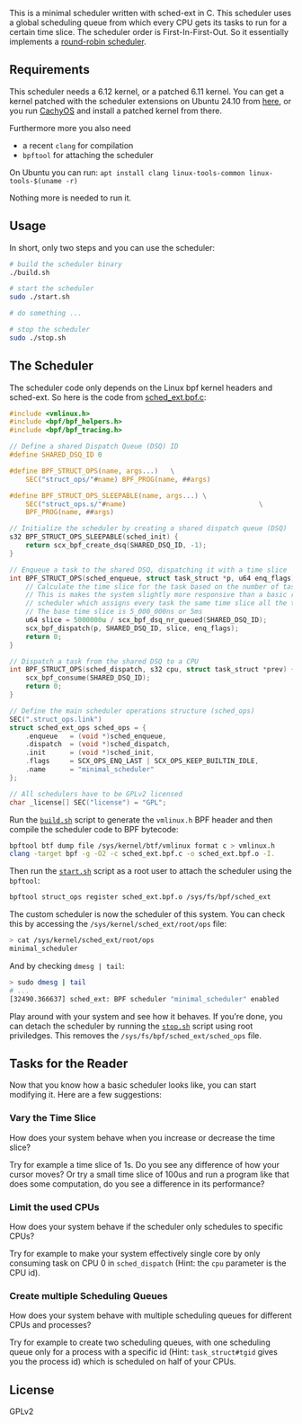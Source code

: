 This is a minimal scheduler written with sched-ext in C. This scheduler uses a global scheduling queue from which every CPU gets its tasks to run for a certain time slice. The scheduler order is First-In-First-Out. So it essentially implements a [round-robin scheduler](https://en.wikipedia.org/wiki/Round-robin_scheduling).

Requirements
------------
This scheduler needs a 6.12 kernel, or a patched 6.11 kernel.
You can get a kernel patched with the scheduler extensions on Ubuntu 24.10 from 
[here](https://launchpad.net/~arighi/+archive/ubuntu/sched-ext-unstable),
or you run [CachyOS](https://cachyos.org/) and install a patched kernel from there.

Furthermore more you also need
- a recent `clang` for compilation
- `bpftool` for attaching the scheduler 

On Ubuntu you can run: `apt install clang linux-tools-common linux-tools-$(uname -r)`

Nothing more is needed to run it.

Usage
-----

In short, only two steps and you can use the scheduler: 

```bash
# build the scheduler binary
./build.sh

# start the scheduler
sudo ./start.sh

# do something ...

# stop the scheduler
sudo ./stop.sh
```

The Scheduler
-------------

The scheduler code only depends on the Linux bpf kernel headers and sched-ext. So here is the code from [sched_ext.bpf.c](./sched_ext.bpf.c):

```c
#include <vmlinux.h>
#include <bpf/bpf_helpers.h>
#include <bpf/bpf_tracing.h>

// Define a shared Dispatch Queue (DSQ) ID
#define SHARED_DSQ_ID 0

#define BPF_STRUCT_OPS(name, args...)	\
    SEC("struct_ops/"#name)	BPF_PROG(name, ##args)

#define BPF_STRUCT_OPS_SLEEPABLE(name, args...)	\
    SEC("struct_ops.s/"#name)							      \
    BPF_PROG(name, ##args)

// Initialize the scheduler by creating a shared dispatch queue (DSQ)
s32 BPF_STRUCT_OPS_SLEEPABLE(sched_init) {
    return scx_bpf_create_dsq(SHARED_DSQ_ID, -1);
}

// Enqueue a task to the shared DSQ, dispatching it with a time slice
int BPF_STRUCT_OPS(sched_enqueue, struct task_struct *p, u64 enq_flags) {
    // Calculate the time slice for the task based on the number of tasks in the queue
    // This is makes the system slightly more responsive than a basic round-robin
    // scheduler which assigns every task the same time slice all the time
    // The base time slice is 5_000_000ns or 5ms
    u64 slice = 5000000u / scx_bpf_dsq_nr_queued(SHARED_DSQ_ID);
    scx_bpf_dispatch(p, SHARED_DSQ_ID, slice, enq_flags);
    return 0;
}

// Dispatch a task from the shared DSQ to a CPU
int BPF_STRUCT_OPS(sched_dispatch, s32 cpu, struct task_struct *prev) {
    scx_bpf_consume(SHARED_DSQ_ID);
    return 0;
}

// Define the main scheduler operations structure (sched_ops)
SEC(".struct_ops.link")
struct sched_ext_ops sched_ops = {
    .enqueue   = (void *)sched_enqueue,
    .dispatch  = (void *)sched_dispatch,
    .init      = (void *)sched_init,
    .flags     = SCX_OPS_ENQ_LAST | SCX_OPS_KEEP_BUILTIN_IDLE,
    .name      = "minimal_scheduler"
};

// All schedulers have to be GPLv2 licensed
char _license[] SEC("license") = "GPL";
```

Run the [`build.sh`](./build.sh) script to generate the `vmlinux.h` BPF header
and then compile the scheduler code to BPF bytecode:

```bash
bpftool btf dump file /sys/kernel/btf/vmlinux format c > vmlinux.h
clang -target bpf -g -O2 -c sched_ext.bpf.c -o sched_ext.bpf.o -I. 
```

Then run the [`start.sh`](./start.sh) script as a root user to attach the scheduler using the `bpftool`:
```bash
bpftool struct_ops register sched_ext.bpf.o /sys/fs/bpf/sched_ext
```

The custom scheduler is now the scheduler of this system. You can check this
by accessing the `/sys/kernel/sched_ext/root/ops` file:

```bash
> cat /sys/kernel/sched_ext/root/ops
minimal_scheduler
```

And by checking `dmesg | tail`:

```bash
> sudo dmesg | tail
# ...
[32490.366637] sched_ext: BPF scheduler "minimal_scheduler" enabled
```

Play around with your system and see how it behaves.
If you're done, you can detach the scheduler by running the [`stop.sh`](./stop.sh) script
using root priviledges. This removes the `/sys/fs/bpf/sched_ext/sched_ops` file.

Tasks for the Reader
--------------------

Now that you know how a basic scheduler looks like, you can start modifying it.
Here are a few suggestions:

### Vary the Time Slice
How does your system behave when you increase or decrease the time slice?

Try for example a time slice of 1s. Do you see any difference of how your cursor moves?
Or try a small time slice of 100us and run a program like that does some computation, 
do you see a difference in its performance?

### Limit the used CPUs
How does your system behave if the scheduler only schedules to specific CPUs?

Try for example to make your system effectively single core by only consuming task
on CPU 0 in `sched_dispatch` (Hint: the `cpu` parameter is the CPU id).

### Create multiple Scheduling Queues
How does your system behave with multiple scheduling queues for different
CPUs and processes?

Try for example to create two scheduling queues, with one scheduling queue only
for a process with a specific id (Hint: `task_struct#tgid` gives you the process id)
which is scheduled on half of your CPUs.



License
-------
GPLv2
